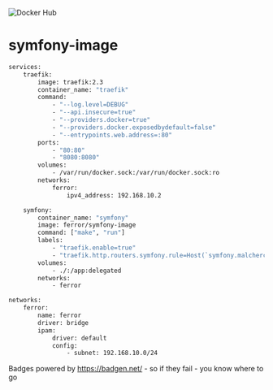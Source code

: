 ![Docker Hub](https://badgen.net/docker/size/ferror/symfony-image/latest)

# symfony-image

```dockerfile
services:
    traefik:
        image: traefik:2.3
        container_name: "traefik"
        command:
            - "--log.level=DEBUG"
            - "--api.insecure=true"
            - "--providers.docker=true"
            - "--providers.docker.exposedbydefault=false"
            - "--entrypoints.web.address=:80"
        ports:
            - "80:80"
            - "8080:8080"
        volumes:
            - /var/run/docker.sock:/var/run/docker.sock:ro
        networks:
            ferror:
                ipv4_address: 192.168.10.2

    symfony:
        container_name: "symfony"
        image: ferror/symfony-image
        command: ["make", "run"]
        labels:
            - "traefik.enable=true"
            - "traefik.http.routers.symfony.rule=Host(`symfony.malcherczyk.localhost`)"
        volumes:
            - ./:/app:delegated
        networks:
            - ferror

networks:
    ferror:
        name: ferror
        driver: bridge
        ipam:
            driver: default
            config:
                - subnet: 192.168.10.0/24
```

Badges powered by https://badgen.net/ - so if they fail - you know where to go
